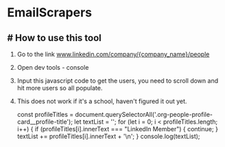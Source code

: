 # EmailScrapers


## # How to use this tool

1. Go to the link www.linkedin.com/company/{company_name}/people
2. Open dev tools - console
3. Input this javascript code to get the users, you need to scroll down and hit more users so all populate.
4. This does not work if it's a school, haven't figured it out yet.

    const profileTitles = document.querySelectorAll('.org-people-profile-card__profile-title');
    let textList = '';
    for (let i = 0; i < profileTitles.length; i++) {
    if (profileTitles[i].innerText === "LinkedIn Member") {
       continue;
    }
    textList += profileTitles[i].innerText + '\n';
    }
    console.log(textList);
